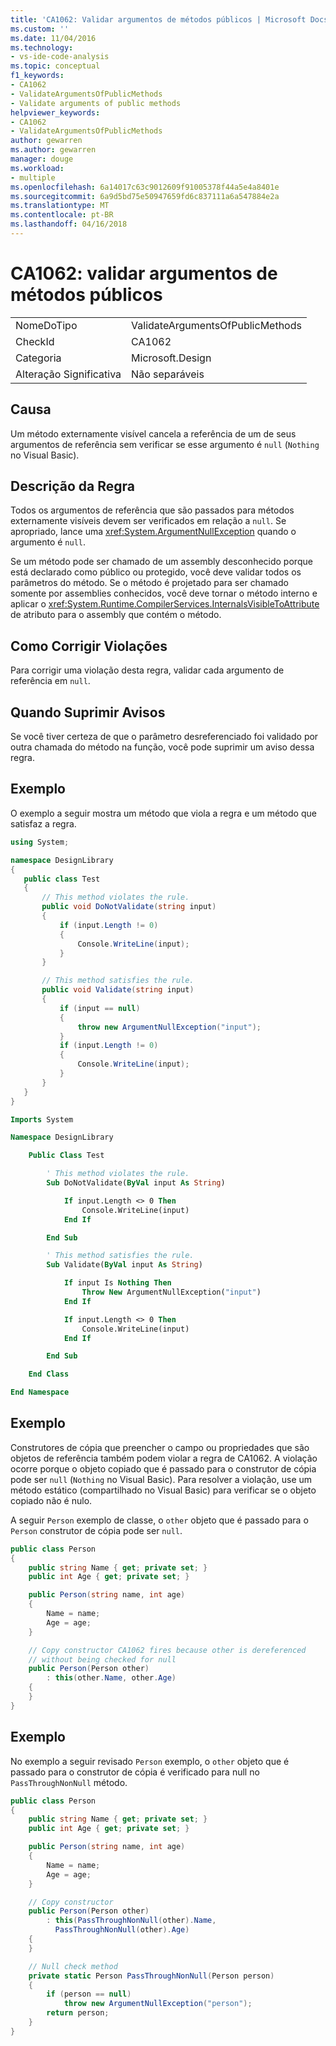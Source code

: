 ```yaml
---
title: 'CA1062: Validar argumentos de métodos públicos | Microsoft Docs'
ms.custom: ''
ms.date: 11/04/2016
ms.technology:
- vs-ide-code-analysis
ms.topic: conceptual
f1_keywords:
- CA1062
- ValidateArgumentsOfPublicMethods
- Validate arguments of public methods
helpviewer_keywords:
- CA1062
- ValidateArgumentsOfPublicMethods
author: gewarren
ms.author: gewarren
manager: douge
ms.workload:
- multiple
ms.openlocfilehash: 6a14017c63c9012609f91005378f44a5e4a8401e
ms.sourcegitcommit: 6a9d5bd75e50947659fd6c837111a6a547884e2a
ms.translationtype: MT
ms.contentlocale: pt-BR
ms.lasthandoff: 04/16/2018
---
```

# <a name="ca1062-validate-arguments-of-public-methods"></a>CA1062: validar argumentos de métodos públicos

|||
|-|-|
|NomeDoTipo|ValidateArgumentsOfPublicMethods|
|CheckId|CA1062|
|Categoria|Microsoft.Design|
|Alteração Significativa|Não separáveis|

## <a name="cause"></a>Causa

Um método externamente visível cancela a referência de um de seus argumentos de referência sem verificar se esse argumento é `null` (`Nothing` no Visual Basic).

## <a name="rule-description"></a>Descrição da Regra

Todos os argumentos de referência que são passados para métodos externamente visíveis devem ser verificados em relação a `null`. Se apropriado, lance uma <xref:System.ArgumentNullException> quando o argumento é `null`.

Se um método pode ser chamado de um assembly desconhecido porque está declarado como público ou protegido, você deve validar todos os parâmetros do método. Se o método é projetado para ser chamado somente por assemblies conhecidos, você deve tornar o método interno e aplicar o <xref:System.Runtime.CompilerServices.InternalsVisibleToAttribute> de atributo para o assembly que contém o método.

## <a name="how-to-fix-violations"></a>Como Corrigir Violações

Para corrigir uma violação desta regra, validar cada argumento de referência em `null`.

## <a name="when-to-suppress-warnings"></a>Quando Suprimir Avisos

Se você tiver certeza de que o parâmetro desreferenciado foi validado por outra chamada do método na função, você pode suprimir um aviso dessa regra.

## <a name="example"></a>Exemplo

O exemplo a seguir mostra um método que viola a regra e um método que satisfaz a regra.

 ```csharp
 using System;

namespace DesignLibrary
{
    public class Test
    {
        // This method violates the rule.
        public void DoNotValidate(string input)
        {
            if (input.Length != 0)
            {
                Console.WriteLine(input);
            }
        }

        // This method satisfies the rule.
        public void Validate(string input)
        {
            if (input == null)
            {
                throw new ArgumentNullException("input");
            }
            if (input.Length != 0)
            {
                Console.WriteLine(input);
            }
        }
    }
}
```

```vb
Imports System

Namespace DesignLibrary

    Public Class Test

        ' This method violates the rule.
        Sub DoNotValidate(ByVal input As String)

            If input.Length <> 0 Then
                Console.WriteLine(input)
            End If

        End Sub

        ' This method satisfies the rule.
        Sub Validate(ByVal input As String)

            If input Is Nothing Then
                Throw New ArgumentNullException("input")
            End If

            If input.Length <> 0 Then
                Console.WriteLine(input)
            End If

        End Sub

    End Class

End Namespace
```

## <a name="example"></a>Exemplo

Construtores de cópia que preencher o campo ou propriedades que são objetos de referência também podem violar a regra de CA1062. A violação ocorre porque o objeto copiado que é passado para o construtor de cópia pode ser `null` (`Nothing` no Visual Basic). Para resolver a violação, use um método estático (compartilhado no Visual Basic) para verificar se o objeto copiado não é nulo.

A seguir `Person` exemplo de classe, o `other` objeto que é passado para o `Person` construtor de cópia pode ser `null`.

```csharp
public class Person
{
    public string Name { get; private set; }
    public int Age { get; private set; }

    public Person(string name, int age)
    {
        Name = name;
        Age = age;
    }

    // Copy constructor CA1062 fires because other is dereferenced
    // without being checked for null
    public Person(Person other)
        : this(other.Name, other.Age)
    {
    }
}
```

## <a name="example"></a>Exemplo

No exemplo a seguir revisado `Person` exemplo, o `other` objeto que é passado para o construtor de cópia é verificado para null no `PassThroughNonNull` método.

```csharp
public class Person
{
    public string Name { get; private set; }
    public int Age { get; private set; }

    public Person(string name, int age)
    {
        Name = name;
        Age = age;
    }

    // Copy constructor
    public Person(Person other)
        : this(PassThroughNonNull(other).Name,
          PassThroughNonNull(other).Age)
    {
    }

    // Null check method
    private static Person PassThroughNonNull(Person person)
    {
        if (person == null)
            throw new ArgumentNullException("person");
        return person;
    }
}

```